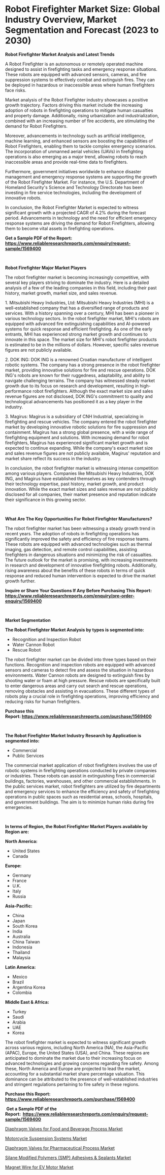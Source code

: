 <p><h1>Robot Firefighter Market Size: Global Industry Overview, Market Segmentation and Forecast (2023 to 2030)</h1></p><p><strong>Robot Firefighter Market Analysis and Latest Trends</strong></p>
<p><p>A Robot Firefighter is an autonomous or remotely operated machine designed to assist in firefighting tasks and emergency response situations. These robots are equipped with advanced sensors, cameras, and fire suppression systems to effectively combat and extinguish fires. They can be deployed in hazardous or inaccessible areas where human firefighters face risks.</p><p>Market analysis of the Robot Firefighter industry showcases a positive growth trajectory. Factors driving this market include the increasing adoption of robots in firefighting operations to mitigate human casualties and property damage. Additionally, rising urbanization and industrialization, combined with an increasing number of fire accidents, are stimulating the demand for Robot Firefighters.</p><p>Moreover, advancements in technology such as artificial intelligence, machine learning, and enhanced sensors are boosting the capabilities of Robot Firefighters, enabling them to tackle complex emergency scenarios. The incorporation of unmanned aerial vehicles (UAVs) in firefighting operations is also emerging as a major trend, allowing robots to reach inaccessible areas and provide real-time data to firefighters.</p><p>Furthermore, government initiatives worldwide to enhance disaster management and emergency response systems are supporting the growth of the Robot Firefighter Market. For instance, the U.S. Department of Homeland Security's Science and Technology Directorate has been investing in fire service technologies, including the development of innovative robots.</p><p>In conclusion, the Robot Firefighter Market is expected to witness significant growth with a projected CAGR of 4.2% during the forecast period. Advancements in technology and the need for efficient emergency response systems are driving the demand for Robot Firefighters, allowing them to become vital assets in firefighting operations.</p></p>
<p><strong>Get a Sample PDF of the Report:&nbsp; <a href="https://www.reliableresearchreports.com/enquiry/request-sample/1569400">https://www.reliableresearchreports.com/enquiry/request-sample/1569400</a></strong></p>
<p>&nbsp;</p>
<p><strong>Robot Firefighter Major Market Players</strong></p>
<p><p>The robot firefighter market is becoming increasingly competitive, with several key players striving to dominate the industry. Here is a detailed analysis of a few of the leading companies in this field, including their past history, market growth, market size, and sales revenue.</p><p>1. Mitsubishi Heavy Industries, Ltd: Mitsubishi Heavy Industries (MHI) is a well-established company that has a diversified range of products and services. With a history spanning over a century, MHI has been a pioneer in various technology sectors. In the robot firefighter market, MHI's robots are equipped with advanced fire extinguishing capabilities and AI-powered systems for quick response and efficient firefighting. As one of the early entrants, MHI has experienced strong market growth and continues to innovate in this space. The market size for MHI's robot firefighter products is estimated to be in the millions of dollars. However, specific sales revenue figures are not publicly available.</p><p>2. DOK ING: DOK ING is a renowned Croatian manufacturer of intelligent robotic systems. The company has a strong presence in the robot firefighter market, providing innovative solutions for fire and rescue operations. DOK ING's robots are known for their ruggedness, adaptability, and ability to navigate challenging terrains. The company has witnessed steady market growth due to its focus on research and development, resulting in high-performance robot firefighters. Although the exact market size and sales revenue figures are not disclosed, DOK ING's commitment to quality and technological advancements has positioned it as a key player in the industry.</p><p>3. Magirus: Magirus is a subsidiary of CNH Industrial, specializing in firefighting and rescue vehicles. The company entered the robot firefighter market by developing innovative robotic solutions for fire suppression and containment. Magirus has a strong global presence, with a wide range of firefighting equipment and solutions. With increasing demand for robot firefighters, Magirus has experienced significant market growth and is expected to continue expanding. While the company's exact market size and sales revenue figures are not publicly available, Magirus' reputation and market share reflect its success in the industry.</p><p>In conclusion, the robot firefighter market is witnessing intense competition among various players. Companies like Mitsubishi Heavy Industries, DOK ING, and Magirus have established themselves as key contenders through their technology expertise, past history, market growth, and product innovation. While the exact market sizes and sales revenue are not publicly disclosed for all companies, their market presence and reputation indicate their significance in this growing sector.</p></p>
<p>&nbsp;</p>
<p><strong>What Are The Key Opportunities For Robot Firefighter Manufacturers?</strong></p>
<p><p>The robot firefighter market has been witnessing a steady growth trend in recent years. The adoption of robots in firefighting operations has significantly improved the safety and efficiency of fire response teams. These robots are equipped with advanced technologies such as thermal imaging, gas detection, and remote control capabilities, assisting firefighters in dangerous situations and minimizing the risk of casualties. The future outlook for the market is promising, with increasing investments in research and development of innovative firefighting robots. Additionally, rising awareness about the benefits of these robots in terms of quick response and reduced human intervention is expected to drive the market growth further.</p></p>
<p><strong>Inquire or Share Your Questions If Any Before Purchasing This Report: <a href="https://www.reliableresearchreports.com/enquiry/pre-order-enquiry/1569400">https://www.reliableresearchreports.com/enquiry/pre-order-enquiry/1569400</a></strong></p>
<p>&nbsp;</p>
<p><strong>Market Segmentation</strong></p>
<p><strong>The Robot Firefighter Market Analysis by types is segmented into:</strong></p>
<p><ul><li>Recognition and Inspection Robot</li><li>Water Cannon Robot</li><li>Rescue Robot</li></ul></p>
<p><p>The robot firefighter market can be divided into three types based on their functions. Recognition and inspection robots are equipped with advanced sensors and cameras to detect fire and assess the situation in hazardous environments. Water Cannon robots are designed to extinguish fires by shooting water or foam at high pressure. Rescue robots are specifically built to enter dangerous areas and carry out search and rescue operations, removing obstacles and assisting in evacuations. These different types of robots play a crucial role in firefighting operations, improving efficiency and reducing risks for human firefighters.</p></p>
<p><strong>Purchase this Report:&nbsp;<a href="https://www.reliableresearchreports.com/purchase/1569400">https://www.reliableresearchreports.com/purchase/1569400</a></strong></p>
<p>&nbsp;</p>
<p><strong>The Robot Firefighter Market Industry Research by Application is segmented into:</strong></p>
<p><ul><li>Commercial</li><li>Public Services</li></ul></p>
<p><p>The commercial market application of robot firefighters involves the use of robotic systems in firefighting operations conducted by private companies or industries. These robots can assist in extinguishing fires in commercial buildings, factories, warehouses, and other commercial establishments. In the public services market, robot firefighters are utilized by fire departments and emergency services to enhance the efficiency and safety of firefighting operations in public spaces such as residential areas, schools, hospitals, and government buildings. The aim is to minimize human risks during fire emergencies.</p></p>
<p>&nbsp;</p>
<p><strong>In terms of Region, the Robot Firefighter Market Players available by Region are:</strong></p>
<p>
    <p> <strong> North America: </strong>
        <ul>
            <li>United States</li>
            <li>Canada</li>
        </ul>
        </p> 
    <p> <strong> Europe: </strong>
        <ul>
            <li>Germany</li>
            <li>France</li>
            <li>U.K.</li>
            <li>Italy</li>
            <li>Russia</li>
        </ul>
        </p> 
    <p> <strong> Asia-Pacific: </strong>
        <ul>
            <li>China</li>
            <li>Japan</li>
            <li>South Korea</li>
            <li>India</li>
            <li>Australia</li>
            <li>China Taiwan</li>
            <li>Indonesia</li>
            <li>Thailand</li>
            <li>Malaysia</li>
        </ul>
        </p> 
    <p> <strong> Latin America: </strong>
        <ul>
            <li>Mexico</li>
            <li>Brazil</li>
            <li>Argentina Korea</li>
            <li>Colombia</li>
        </ul>
        </p> 
    <p> <strong> Middle East & Africa: </strong>
        <ul>
            <li>Turkey</li>
            <li>Saudi</li>
            <li>Arabia</li>
            <li>UAE</li>
            <li>Korea</li>
        </ul>
    </p>
    </p>
<p><p>The robot firefighter market is expected to witness significant growth across various regions, including North America (NA), the Asia-Pacific (APAC), Europe, the United States (USA), and China. These regions are anticipated to dominate the market due to their increasing focus on advanced technologies and growing concerns regarding fire safety. Among these, North America and Europe are projected to lead the market, accounting for a substantial market share percentage valuation. This dominance can be attributed to the presence of well-established industries and stringent regulations pertaining to fire safety in these regions.</p></p>
<p><strong>Purchase this Report: <a href="https://www.reliableresearchreports.com/purchase/1569400">https://www.reliableresearchreports.com/purchase/1569400</a></strong></p>
<p>&nbsp;<strong>Get a Sample PDF of the Report:&nbsp;&nbsp;<a href="https://www.reliableresearchreports.com/enquiry/request-sample/1569400">https://www.reliableresearchreports.com/enquiry/request-sample/1569400</a></strong></p>
<p><strong></strong></p>
<p><p><a href="https://www.linkedin.com/pulse/decoding-diaphragm-valves-food-beverage-process-market-deep-dive/">Diaphragm Valves for Food and Beverage Process Market</a></p><p><a href="https://medium.com/@cierrahayes645/motorcycle-suspension-systems-market-exploring-market-share-market-trends-and-future-growth-5c3bc48fdd2d">Motorcycle Suspension Systems Market</a></p><p><a href="https://www.linkedin.com/pulse/diaphragm-valves-pharmaceutical-process-market-size-2023-/">Diaphragm Valves for Pharmaceutical Process Market</a></p><p><a href="https://medium.com/@joanacasper19/silane-modified-polymers-smp-adhesives-sealants-market-furnishes-information-on-market-share-754fcd56c579">Silane Modified Polymers (SMP) Adhesives & Sealants Market</a></p><p><a href="https://www.linkedin.com/pulse/magnet-wire-ev-motor-market-insights-players-forecast/">Magnet Wire for EV Motor Market</a></p></p>